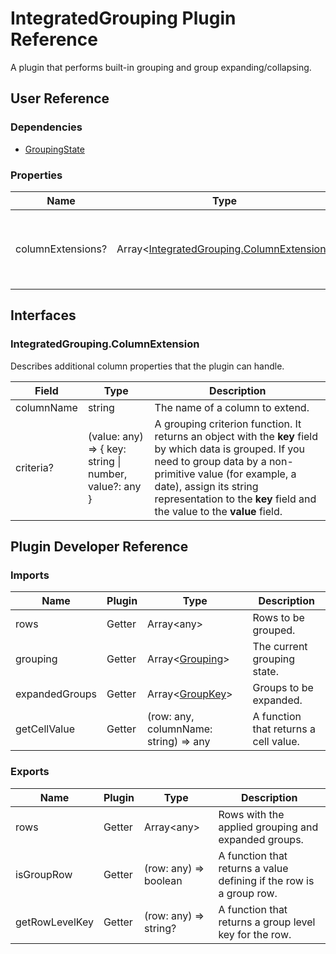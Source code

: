 # IntegratedGrouping Plugin Reference

A plugin that performs built-in grouping and group expanding/collapsing.

## User Reference

### Dependencies

- [GroupingState](grouping-state.md)

### Properties

Name | Type | Default | Description
-----|------|---------|------------
columnExtensions? | Array&lt;[IntegratedGrouping.ColumnExtension](#integratedgroupingcolumnextension)&gt; | | Additional column properties that the plugin can handle.

## Interfaces

### IntegratedGrouping.ColumnExtension

Describes additional column properties that the plugin can handle.

Field | Type | Description
------|------|------------
columnName | string | The name of a column to extend.
criteria? | (value: any) => { key: string &#124; number, value?: any } | A grouping criterion function. It returns an object with the **key** field by which data is grouped. If you need to group data by a non-primitive value (for example, a date), assign its string representation to the **key** field and the value to the **value** field.

## Plugin Developer Reference

### Imports

Name | Plugin | Type | Description
-----|--------|------|------------
rows | Getter | Array&lt;any&gt; | Rows to be grouped.
grouping | Getter | Array&lt;[Grouping](grouping-state.md#grouping)&gt; | The current grouping state.
expandedGroups | Getter | Array&lt;[GroupKey](grouping-state.md#group-key)&gt; | Groups to be expanded.
getCellValue | Getter | (row: any, columnName: string) => any | A function that returns a cell value.

### Exports

Name | Plugin | Type | Description
-----|--------|------|------------
rows | Getter | Array&lt;any&gt; | Rows with the applied grouping and expanded groups.
isGroupRow | Getter | (row: any) => boolean | A function that returns a value defining if the row is a group row.
getRowLevelKey | Getter | (row: any) => string? | A function that returns a group level key for the row.

